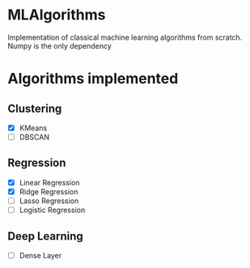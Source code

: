# MLAlgorithms
Implementation of classical machine learning algorithms from scratch. Numpy is the only dependency

# Algorithms implemented 

## Clustering
- [X] KMeans
- [ ] DBSCAN

## Regression
- [X] Linear Regression
- [X] Ridge Regression
- [ ] Lasso Regression
- [ ] Logistic Regression

## Deep Learning
- [ ] Dense Layer 
